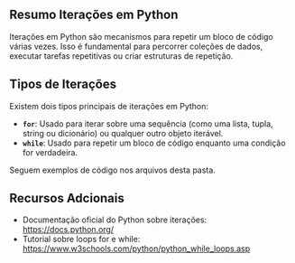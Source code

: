 ## Resumo Iterações em Python
Iterações em Python são mecanismos para repetir um bloco de código várias vezes. 
Isso é fundamental para percorrer coleções de dados, executar tarefas repetitivas ou criar estruturas de repetição.

## Tipos de Iterações
Existem dois tipos principais de iterações em Python:

* **`for`**: Usado para iterar sobre uma sequência (como uma lista, tupla, string ou dicionário) ou qualquer outro objeto iterável.
* **`while`**: Usado para repetir um bloco de código enquanto uma condição for verdadeira.

Seguem exemplos de código nos arquivos desta pasta.

## Recursos Adcionais
* Documentação oficial do Python sobre iterações: https://docs.python.org/
* Tutorial sobre loops for e while: https://www.w3schools.com/python/python_while_loops.asp
